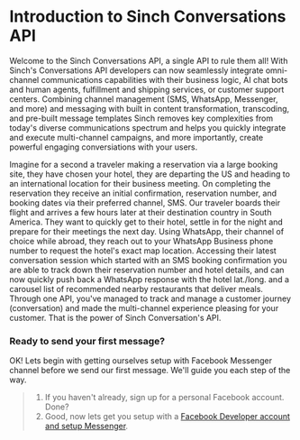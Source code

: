 # Introduction to Sinch Conversations API

Welcome to the Sinch Conversations API, a single API to rule them all!  With Sinch's Conversations API developers can now seamlessly integrate omni-channel communications capabilities with their business logic, AI chat bots and human agents, fulfillment and shipping services, or customer support centers.  Combining channel management (SMS, WhatsApp, Messenger, and more) and messaging with built in content transformation, transcoding, and pre-built message templates Sinch removes key complexities from today's diverse communications spectrum and helps you quickly integrate and execute multi-channel campaigns, and more importantly, create powerful engaging conversiations with your users.

Imagine for a second a traveler making a reservation via a large booking site, they have chosen your hotel, they are departing the US and heading to an international location for their business meeting.  On completing the reservation they receive an initial confirmation, reservation number, and booking dates via their preferred channel, SMS.  Our traveler boards their flight and arrives a few hours later at their destination country in South America.  They want to quickly get to their hotel, settle in for the night and prepare for their meetings the next day.  Using WhatsApp, their channel of choice while abroad, they reach out to your WhatsApp Business phone number to request the hotel's exact map location.  Accessing their latest conversation session which started with an SMS booking confirmation you are able to track down their reservation number and hotel details, and can now quickly push back a WhatsApp response with the hotel lat./long. and a carousel list of recommended nearby restaurants that deliver meals.  Through one API, you've managed to track and manage a customer journey (conversation) and made the multi-channel experience pleasing for your customer.  That is the power of Sinch Conversation's API.

### Ready to send your first message?

OK! Lets begin with getting ourselves setup with Facebook Messenger channel before we send our first message.  We'll guide you each step of the way.

>
>
>1. If you haven't already, sign up for a personal Facebook account.  Done?
>2. Good, now lets get you setup with a [Facebook Developer account and setup Messenger](./messenger/setup_fb_messenger.md).
>
>
